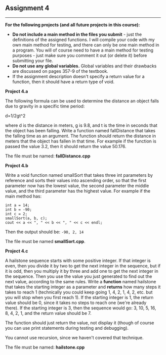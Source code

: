 ## Assignment 4 ##

***

**For the following projects (and all future projects in this course):**

* **Do not include a main method in the files you submit** - just the definitions of the assigned functions.  I will compile your code with my own main method for testing, and there can only be one main method in a program.  You will of course need to have a main method for testing purposes - just make sure you comment it out (or delete it) before submitting your file.
* **Do not use any global variables.**  Global variables and their drawbacks are discussed on pages 357-9 of the textbook.
* If the assignment description doesn't specify a return value for a function, then it should have a return type of void.


**Project 4.a**

The following formula can be used to determine the distance an object falls due to gravity in a specific time period:

d=1/2gt^2

where d is the distance in meters, g is 9.8, and t is the time in seconds that the object has been falling.  Write a function named fallDistance that takes the falling time as an argument.  The function should return the distance in meters that the object has fallen in that time.  For example if the function is passed the value 3.2, then it should return the value 50.176.

The file must be named: **fallDistance.cpp**


**Project 4.b**

Write a void function named smallSort that takes three int parameters by reference and sorts their values into ascending order, so that the first parameter now has the lowest value, the second parameter the middle value, and the third parameter has the highest value.  For example if the main method has:

    int a = 14;
    int b = -90;
    int c = 2;
    smallSort(a, b, c);
    cout << a << ", " << b << ", " << c << endl;
Then the output should be:
    `-90, 2, 14`

The file must be named **smallSort.cpp**.


**Project 4.c**

A hailstone sequence starts with some positive integer. If that integer is even, then you divide it by two to get the next integer in the sequence, but if it is odd, then you multiply it by three and add one to get the next integer in the sequence. Then you use the value you just generated to find out the next value, according to the same rules. Write a **function** named hailstone that takes the starting integer as a parameter and **returns** how many steps it takes to reach 1 (technically you could keep going 1, 4, 2, 1, 4, 2, etc. but you will stop when you first reach 1). If the starting integer is 1, the return value should be 0, since it takes no steps to reach one (we're already there). If the starting integer is 3, then the sequence would go: 3, 10, 5, 16, 8, 4, 2, 1, and the return value should be 7.

The function should just return the value, not display it (though of course you can use print statements during testing and debugging).

You cannot use recursion, since we haven't covered that technique.

The file must be named: **hailstone.cpp**
